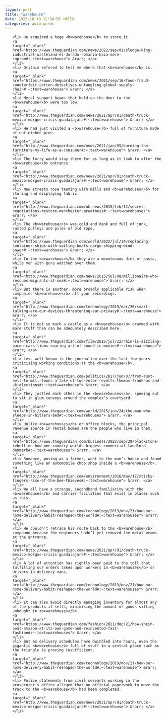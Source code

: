 ```yaml
---
layout: post
title: "warehouse"
date: 2023-10-10 12:34:56 +0530
categories: auto-words
---
```

<ol>

    <li> He acquired a huge <b>warehouse</b> to store it.
    <a 
    target="_blank" 
    href="https://www.theguardian.com/news/2022/sep/01/sludge-king-industrial-wasteland-el-dorado-romania-baia-mare-cuprom#:~:text=warehouse"> &rarr; </a>
    </li>
    <li> Oritain refused to tell me where that <b>warehouse</b> is.
    <a 
    target="_blank" 
    href="https://www.theguardian.com/news/2021/sep/16/food-fraud-counterfeit-cotton-detectives-untangling-global-supply-chain#:~:text=warehouse"> &rarr; </a>
    </li>
    <li> Metal support beams that held up the door to the <b>warehouse</b> were too low.
    <a 
    target="_blank" 
    href="http://www.theguardian.com/news/2021/apr/01/death-truck-mexico-morgue-crisis-guadalajara#:~:text=warehouse"> &rarr; </a>
    </li>
    <li> He had just visited a <b>warehouse</b> full of furniture made of unfinished pine.
    <a 
    target="_blank" 
    href="http://www.theguardian.com/news/2021/jan/05/burning-the-furniture-my-life-as-a-consumer#:~:text=warehouse"> &rarr; </a>
    </li>
    <li> The lorry would stay there for as long as it took to alter the <b>warehouse</b> entrance.
    <a 
    target="_blank" 
    href="http://www.theguardian.com/news/2021/apr/01/death-truck-mexico-morgue-crisis-guadalajara#:~:text=warehouse"> &rarr; </a>
    </li>
    <li> New streets rose teeming with mills and <b>warehouses</b> for storing and displaying fabric.
    <a 
    target="_blank" 
    href="http://www.theguardian.com/uk-news/2015/feb/12/secret-negotiations-restore-manchester-greatness#:~:text=warehouses"> &rarr; </a>
    </li>
    <li> The <b>warehouse</b> was cold and dank and full of junk, rusted pulleys and piles of old rope.
    <a 
    target="_blank" 
    href="https://www.theguardian.com/world/2022/jul/14/replacing-container-ships-with-sailing-boats-cargo-shipping-wind-power#:~:text=warehouse"> &rarr; </a>
    </li>
    <li> In the <b>warehouse</b> they ate a monotonous diet of pasta, while men with guns watched over them.
    <a 
    target="_blank" 
    href="http://www.theguardian.com/news/2015/jul/08/millionaire-who-rescues-migrants-at-sea#:~:text=warehouse"> &rarr; </a>
    </li>
    <li> But there is another, more broadly applicable risk when companies <b>warehouse</b> all your recordings.
    <a 
    target="_blank" 
    href="http://www.theguardian.com/technology/2019/mar/26/smart-talking-are-our-devices-threatening-our-privacy#:~:text=warehouse"> &rarr; </a>
    </li>
    <li> It is not so much a castle as a <b>warehouse</b> crammed with more stuff than can be adequately described here.
    <a 
    target="_blank" 
    href="http://www.theguardian.com/film/2015/jul/22/rain-is-sizzling-bacon-cars-lions-roaring-art-of-sound-in-movies#:~:text=warehouse"> &rarr; </a>
    </li>
    <li> Less well known is the journalism over the last few years criticising working conditions at the <b>warehouse</b>.
    <a 
    target="_blank" 
    href="http://www.theguardian.com/politics/2017/jun/07/from-rust-belt-to-mill-towns-a-tale-of-two-voter-revolts-thomas-frank-us-and-uk-elections#:~:text=warehouse"> &rarr; </a>
    </li>
    <li> They jostled each other in the <b>warehouses</b>, spewing out to sit in glum convoys around the complex’s courtyard.
    <a 
    target="_blank" 
    href="http://www.theguardian.com/world/2015/jun/24/the-man-who-sleeps-in-hitlers-bed#:~:text=warehouses"> &rarr; </a>
    </li>
    <li> Unlike <b>warehouses</b> or office blocks, the principal revenue source in rental homes are the people who live in them.
    <a 
    target="_blank" 
    href="https://www.theguardian.com/business/2022/sep/29/blackstone-rebellion-how-one-country-worlds-biggest-commercial-landlord-denmark#:~:text=warehouses"> &rarr; </a>
    </li>
    <li> Romance, posing as a farmer, went to the man’s house and found something like an automobile chop shop inside a <b>warehouse</b>.
    <a 
    target="_blank" 
    href="http://www.theguardian.com/environment/2016/may/17/sticky-fingers-rise-of-the-bee-thieves#:~:text=warehouse"> &rarr; </a>
    </li>
    <li> We all have a strange, secondhand familiarity with the <b>warehouses</b> and carrier facilities that exist in places such as this.
    <a 
    target="_blank" 
    href="http://www.theguardian.com/technology/2019/nov/21/how-our-home-delivery-habit-reshaped-the-world#:~:text=warehouses"> &rarr; </a>
    </li>
    <li> He couldn’t retrace his route back to the <b>warehouse</b> compound because the engineers hadn’t yet removed the metal beams at the entrance.
    <a 
    target="_blank" 
    href="http://www.theguardian.com/news/2021/apr/01/death-truck-mexico-morgue-crisis-guadalajara#:~:text=warehouse"> &rarr; </a>
    </li>
    <li> A lot of attention has rightly been paid to the toll that fulfilling our orders takes upon workers in <b>warehouses</b> or drivers in delivery vans.
    <a 
    target="_blank" 
    href="http://www.theguardian.com/technology/2019/nov/21/how-our-home-delivery-habit-reshaped-the-world#:~:text=warehouses"> &rarr; </a>
    </li>
    <li> It can also avoid directly managing inventory for almost any of the products it sells, minimising the amount of goods sitting unbought in <b>warehouses</b>.
    <a 
    target="_blank" 
    href="https://www.theguardian.com/fashion/2021/dec/21/how-shein-beat-amazon-at-its-own-game-and-reinvented-fast-fashion#:~:text=warehouses"> &rarr; </a>
    </li>
    <li> But as delivery schedules have dwindled into hours, even the gigantic <b>warehouse</b> full of stuff in a central place such as the triangle is proving insufficient.
    <a 
    target="_blank" 
    href="http://www.theguardian.com/technology/2019/nov/21/how-our-home-delivery-habit-reshaped-the-world#:~:text=warehouse"> &rarr; </a>
    </li>
    <li> Police statements from civil servants working in the prosecutor’s office alleged that no official paperwork to move the truck to the <b>warehouse</b> had been completed.
    <a 
    target="_blank" 
    href="http://www.theguardian.com/news/2021/apr/01/death-truck-mexico-morgue-crisis-guadalajara#:~:text=warehouse"> &rarr; </a>
    </li>